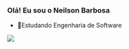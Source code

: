 ###  Olá! Eu sou o Neilson Barbosa

- 🌱Estudando Engenharia de Software

<picture>
<source 
  srcset="https://github-readme-stats.vercel.app/api?username=neilsonbar&show_icons=true&theme=dark"
  media="(prefers-color-scheme: dark)"
/>
<source
  srcset="https://github-readme-stats.vercel.app/api?username=neilsonbar&show_icons=true"
  media="(prefers-color-scheme: light), (prefers-color-scheme: no-preference)"
/>
<img src="https://github-readme-stats.vercel.app/api?username=neilsonbar&show_icons=true" />
</picture>




